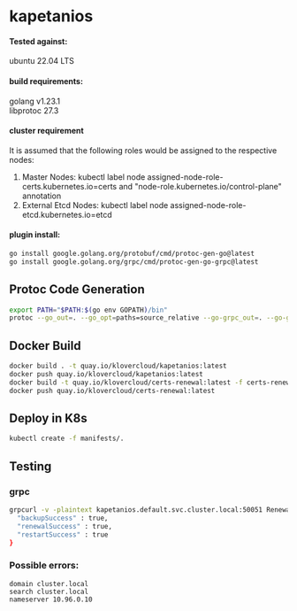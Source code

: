 # kapetanios

#### Tested against:
ubuntu 22.04 LTS

#### build requirements:
golang v1.23.1 \
libprotoc 27.3

#### cluster requirement
It is assumed that the following roles would be assigned to the respective nodes:
1. Master Nodes: kubectl label node <node-name> assigned-node-role-certs.kubernetes.io=certs and "node-role.kubernetes.io/control-plane" annotation
2. External Etcd Nodes: kubectl label node <node-name> assigned-node-role-etcd.kubernetes.io=etcd

#### plugin install:
```Bash
go install google.golang.org/protobuf/cmd/protoc-gen-go@latest
go install google.golang.org/grpc/cmd/protoc-gen-go-grpc@latest
```

## Protoc Code Generation
```Bash
export PATH="$PATH:$(go env GOPATH)/bin"
protoc --go_out=. --go_opt=paths=source_relative --go-grpc_out=. --go-grpc_opt=paths=source_relative proto/certs-renewal.proto
```

## Docker Build
```Bash
docker build . -t quay.io/klovercloud/kapetanios:latest
docker push quay.io/klovercloud/kapetanios:latest
docker build -t quay.io/klovercloud/certs-renewal:latest -f certs-renewal.Dockerfile .
docker push quay.io/klovercloud/certs-renewal:latest
```

## Deploy in K8s
```Bash
kubectl create -f manifests/.
```

## Testing
### grpc
```Bash
grpcurl -v -plaintext kapetanios.default.svc.cluster.local:50051 Renewal/StatusUpdate{
  "backupSuccess" : true,
  "renewalSuccess" : true,
  "restartSuccess" : true
}
```

### Possible errors:

```
domain cluster.local
search cluster.local
nameserver 10.96.0.10 
```